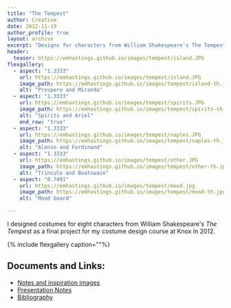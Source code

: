 ```yaml
---
title: "The Tempest"
author: Creative
date: 2012-11-19
author_profile: true
layout: archive
excerpt: "Designs for characters from William Shakespeare's The Tempest."
header:
  teaser: https://emhastings.github.io/images/tempest/island.JPG
flexgallery:
  - aspect: "1.3333"
    url: https://emhastings.github.io/images/tempest/island.JPG
    image_path: https://emhastings.github.io/images/tempest/island-th.jpg
    alt: "Prospero and Miranda"
  - aspect: "1.3333"
    url: https://emhastings.github.io/images/tempest/spirits.JPG
    image_path: https://emhastings.github.io/images/tempest/spirits-th.jpg
    alt: "Spirits and Ariel"
    end_row: "true"
  - aspect: "1.3333"
    url: https://emhastings.github.io/images/tempest/naples.JPG
    image_path: https://emhastings.github.io/images/tempest/naples-th.jpg
    alt: "Alonso and Ferdinand"
  - aspect: "1.3333"
    url: https://emhastings.github.io/images/tempest/other.JPG
    image_path: https://emhastings.github.io/images/tempest/other-th.jpg
    alt: "Trinculo and Boatswain"
  - aspect: "0.7491"
    url: https://emhastings.github.io/images/tempest/mood.jpg
    image_path: https://emhastings.github.io/images/tempest/mood-th.jpg
    alt: "Mood board"

---
```


I designed costumes for eight characters from William Shakespeare's _The Tempest_ as a final project for my costume design course at Knox in 2012.

{% include flexgallery caption=""%}

## Documents and Links:
* [Notes and inspiration images](https://emhastings.github.io/files/tempest-notes.pdf)
* [Presentation Notes](https://emhastings.github.io/files/tempest-pres.pdf)
* [Bibliography](https://emhastings.github.io/files/tempest-sources.pdf)


